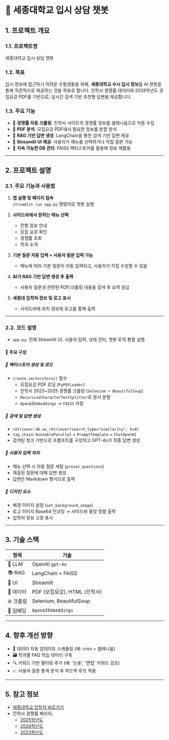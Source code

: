 
# 🧭 세종대학교 입시 상담 챗봇

## 1. 프로젝트 개요

### 1.1. 프로젝트명  
세종대학교 입시 상담 챗봇

### 1.2. 목표  
입시 정보에 접근하기 어려운 수험생들을 위해, **세종대학교 수시 입시 정보**를 AI 챗봇을 통해 직관적으로 제공하는 것을 목표로 합니다. 진학사 경쟁률 데이터와 2026학년도 모집요강 PDF를 기반으로, 실시간 검색 기반 추천형 답변을 제공합니다.

### 1.3. 주요 기능
- 📌 **경쟁률 자동 크롤링**: 진학사 사이트의 경쟁률 정보를 셀레니움으로 자동 수집
- 📌 **PDF 분석**: 모집요강 PDF에서 필요한 정보를 분할 분석
- 📌 **RAG 기반 답변 생성**: LangChain을 통한 검색 기반 답변 제공
- 📌 **Streamlit UI 제공**: 사용자가 메뉴를 선택하거나 직접 질문 가능
- 📌 **지속 가능한 DB 관리**: FAISS 벡터스토어를 활용해 정보 재활용

---

## 2. 프로젝트 설명

### 2.1. 주요 기능과 사용법

1. **앱 실행 및 페이지 접속**  
   `streamlit run app.py` 명령어로 챗봇 실행

2. **사이드바에서 원하는 메뉴 선택**
   - 전형 정보 안내
   - 모집 요강 확인
   - 경쟁률 조회
   - 학과 소개

3. **기본 질문 자동 입력 + 사용자 질문 입력 가능**
   - 메뉴에 따라 기본 질문이 자동 입력되고, 사용자가 직접 수정할 수 있음

4. **AI가 RAG 기반 답변 생성 후 출력**
   - 사용자 질문과 관련된 PDF/크롤링 내용을 검색 후 요약 응답

5. **세종대 입학처 정보 및 로고 표시**
   - 사이드바에 위치 정보와 로고를 함께 출력

---

### 2.2. 코드 설명

- `app.py`: 전체 Streamlit UI, 사용자 입력, 상태 관리, 챗봇 로직 통합 실행

#### 📁 주요 구성

##### 🔹 벡터스토어 생성 및 로드
- `create_vectorstore()` 함수
  - 모집요강 PDF 로딩 (`PyPDFLoader`)
  - 진학사 2023~2025 경쟁률 크롤링 (`Selenium + BeautifulSoup`)
  - `RecursiveCharacterTextSplitter`로 문서 분할
  - `OpenAIEmbeddings` → `FAISS` 저장

##### 🔹 검색 및 답변 생성
- `retriever`: `db.as_retriever(search_type="similarity", k=8)`
- `rag_chain`: `RunnableParallel` + `PromptTemplate` + `ChatOpenAI`
- 검색된 청크 기반으로 프롬프트를 구성하고 GPT-4o가 최종 답변 생성

##### 🔹 사용자 입력 처리
- 메뉴 선택 시 자동 질문 세팅 (`preset_questions`)
- 제출된 질문에 대해 답변 생성
- 답변은 Markdown 형식으로 출력

##### 🔹 디자인 요소
- 배경 이미지 설정 (`set_background_image`)
- 로고 이미지 Base64 인코딩 → 사이드바 중앙 정렬 출력
- 입학처 정보 고정 표시

---

## 3. 기술 스택

| 항목 | 기술 |
|------|------|
| 🧠 LLM | OpenAI `gpt-4o` |
| 📚 RAG | LangChain + FAISS |
| 💬 UI | Streamlit |
| 📄 데이터 | PDF (모집요강), HTML (진학사) |
| 🌐 크롤링 | Selenium, BeautifulSoup |
| 🧠 임베딩 | `OpenAIEmbeddings` |

---

## 4. 향후 개선 방향

- 🔄 데이터 자동 업데이트 스케줄링 (예: cron + 셀레니움)
- 🗃️ 학과별 FAQ 학습 데이터 구축
- 🔍 키워드 기반 필터링 추가 (예: '논술', '면접' 키워드 강조)
- 📈 사용자 질문 통계 분석 후 피드백 루프 적용

---

## 5. 참고 정보

- [세종대학교 입학처 바로가기](https://ipsi.sejong.ac.kr/)
- 진학사 경쟁률 페이지:
  - [2025학년도](https://addon.jinhakapply.com/RatioV1/RatioH/Ratio10950551.html)
  - [2024학년도](https://addon.jinhakapply.com/RatioV1/RatioH/Ratio10950471.html)
  - [2023학년도](https://addon.jinhakapply.com/RatioV1/RatioH/Ratio10950401.html)
